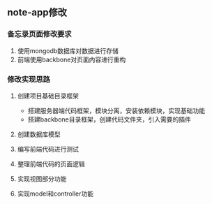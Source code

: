 ## note-app修改

### 备忘录页面修改要求

1. 使用mongodb数据库对数据进行存储
2. 前端使用backbone对页面内容进行重构

### 修改实现思路

1. 创建项目基础目录框架

    - 搭建服务器端代码框架，模块分离，安装依赖模块，实现基础功能
    - 搭建backbone目录框架，创建代码文件夹，引入需要的插件

2. 创建数据库模型
3. 编写前端代码进行测试
4. 整理前端代码的页面逻辑
5. 实现视图部分功能
6. 实现model和controller功能